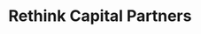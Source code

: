 ---
layout: firm_page
title: "Rethink Capital Partners"
id: "rethinkcapital.com"
permalink: "/rethinkcapitalpartnersrethinkcapital.com/"
website: "https://rethink-capital.com"
offices: "White Plains (United States), New York (United States)"
investment_stages: "Pre-Seed, Seed, Series A"
portfolio_companies: "Stellic, CareAcademy, GetSetUp, Major League Hacking, Ignite Reading, NoRedInk, Anthill, Voxy, Brighthive, Vivvi, SkillsTrust, Securly, MissionU, Crisp"
portfolio_link: ""
investment_markets: "Education Technology, Real Estate, Food, Community Development, Healthcare Real Estate, Financial Services"
founded_year: "1981"
description: "Rethink Capital Partners makes investments aiming for financial returns and positive societal impact. For over forty years, they've focused on ESG principles and diverse, inclusive teams. Their strategies span multiple sectors including education technology and real estate."
linkedin: "https://www.linkedin.com/company/rethinkcapital/"
twitter: "https://twitter.com/rethink_capital"
instagram: ""
team_page: "https://rethink-capital.com/people/"
investor_type: "Venture Capital, Impact Investor"
crunchbase: ""
pitchbook: "https://pitchbook.com/profiles/investor/53997-76"

# SEO Optimization
meta_title: "Rethink Capital Partners - VC Firm - projectstartups.com"
meta_description: "Rethink Capital Partners, Rethink Capital Partners makes investments aiming for financial returns and positive societal impact. For over forty years, they've focused on ESG pri..."
meta_keywords: "Rethink Capital Partners, Education Technology, Real Estate, Food, Community Development, Healthcare Real Estate, Financial Services, VC firm, venture capital, startup investor, projectstartups.com"
canonical_url: "https://vc.projectstartups.com/rethinkcapitalpartnersrethinkcapital.com/"
---